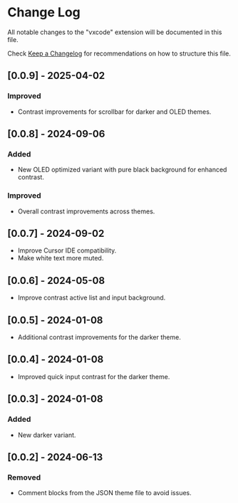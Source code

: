 # Change Log

All notable changes to the "vxcode" extension will be documented in this file.

Check [Keep a Changelog](http://keepachangelog.com/) for recommendations on how to structure this file.

## [0.0.9] - 2025-04-02

### Improved

- Contrast improvements for scrollbar for darker and OLED themes.

## [0.0.8] - 2024-09-06

### Added

- New OLED optimized variant with pure black background for enhanced contrast.

### Improved

- Overall contrast improvements across themes.

## [0.0.7] - 2024-09-02

- Improve Cursor IDE compatibility.
- Make white text more muted.

## [0.0.6] - 2024-05-08

- Improve contrast active list and input background.

## [0.0.5] - 2024-01-08

- Additional contrast improvements for the darker theme.

## [0.0.4] - 2024-01-08

- Improved quick input contrast for the darker theme.

## [0.0.3] - 2024-01-08

### Added

- New darker variant.

## [0.0.2] - 2024-06-13

### Removed

- Comment blocks from the JSON theme file to avoid issues.
